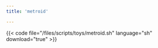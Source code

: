 ```yaml
---
title: 'metroid'

---
```


{{< code file="/files/scripts/toys/metroid.sh" language="sh" download="true" >}}
